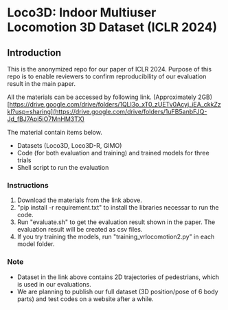 # Loco3D: Indoor Multiuser Locomotion 3D Dataset (ICLR 2024)

## Introduction

This is the anonymized repo for our paper of ICLR 2024.
Purpose of this repo is to enable reviewers to confirm reproducibility of our evaluation result in the main paper.

All the materials can be accessed by following link. (Approximately 2GB)
[https://drive.google.com/drive/folders/1QLl3o_xT0_zUETv0Acyj_iEA_ckkZzkI?usp=sharing](https://drive.google.com/drive/folders/1uFB5anbFJQ-Jd_fBJ7Api5iO7MnHM3TX)

The material contain items below.
- Datasets (Loco3D, Loco3D-R, GIMO)
- Code (for both evaluation and training) and trained models for three trials
- Shell script to run the evaluation

### Instructions 

1. Download the materials from the link above.
2. "pip install -r requirement.txt" to install the libraries necessar to run the code.
4. Run "evaluate.sh" to get the evaluation result shown in the paper. The evaluation result will be created as csv files.
5. If you try training the models, run "training_vrlocomotion2.py" in each model folder.

### Note
- Dataset in the link above contains 2D trajectories of pedestrians, which is used in our evaluations.
- We are planning to publish our full dataset (3D position/pose of 6 body parts) and test codes on a website after a while.
